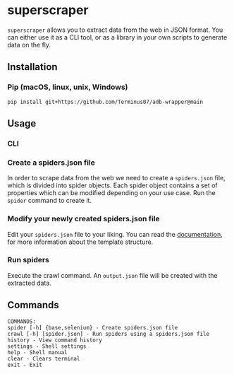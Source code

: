 # superscraper

`superscraper` allows you to extract data from the web in JSON format. You can either use it as a CLI tool, or as a library in your own scripts to generate data on the fly.

## Installation

### Pip (macOS, linux, unix, Windows)

`pip install git+https://github.com/Terminus07/adb-wrapper@main`

## Usage

### CLI

### Create a spiders.json file

In order to scrape data from the web we need to create a `spiders.json` file, which is divided into spider objects. Each spider object contains a set of properties which can be modified depending on your use case. Run the `spider` command to create it.

### Modify your newly created spiders.json file

Edit your `spiders.json` file to your liking. You can read the [documentation](https://www.google.com), for more information about the template structure.

### Run spiders

Execute the crawl command. An `output.json` file will be created with the extracted data.

## Commands

```
COMMANDS:
spider [-h] {base,selenium} - Create spiders.json file
crawl [-h] [spider.json] - Run spiders using a spiders.json file
history - View command history
settings - Shell settings
help - Shell manual
clear - Clears terminal
exit - Exit
```
